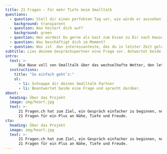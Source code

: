 ```yaml
---
title: 21 Fragen - Für mehr Tiefe beim Smalltalk
questions:
  - question: Stell dir einen perfekten Tag vor, wie würde er aussehen?
    background: transparent
  - question: Was heitert dich auf?
    background: green
  - question: Wen würdest Du gerne als Gast zum Essen zu Dir nach Hause einladen?
  - question: Was beschäftigt dich im Moment?
  - question: Was ist  das interessanteste, das du in letzter Zeit gelernt hast?
subtitle: Lies deinem Gesprächspartner eine Frage vor. Antwortet beide und sprecht darüber.
intro:
  text: >-
      Die Nase voll von Smalltalk über das wechselhafte Wetter, den letzten Mallorca-Ferien oder den Kindern? Ob im Büro, im Beziehungsalltag oder beim ersten Date - Bringe mit 21 Fragen mehr Tiefe in deinen Smalltalk.
  instructions:
    title: "So einfach geht’s:"
    ul:  
      - li: Schnappe dir deinen Smalltalk Partner
      - li: Beantwortet beide eine Frage und sprecht darüber.
about:
  heading: Über das Projekt
  image: img/heart.jpg
  text: >-
      21 Fragen.ch hat zum Ziel, ein Gespräch einfacher zu beginnen, neue Seiten beim Gesprächspartner kennenzulernen und sich dadurch verbundener zu fühlen.
      21 Fragen für ein Plus an Nähe, Tiefe und Freude.
cta:
  heading: Über das Projekt
  image: img/heart.jpg
  text: >-
      21 Fragen.ch hat zum Ziel, ein Gespräch einfacher zu beginnen, neue Seiten beim Gesprächspartner kennenzulernen und sich dadurch verbundener zu fühlen.
      21 Fragen für ein Plus an Nähe, Tiefe und Freude.
---
```

